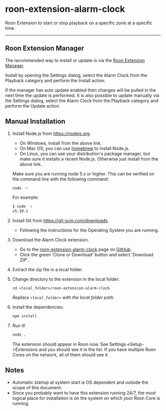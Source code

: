# roon-extension-alarm-clock

Roon Extension to start or stop playback on a specific zone at a specific time.

------------
## Roon Extension Manager
The recommended way to install or update is via the [Roon Extension Manager](https://github.com/TheAppgineer/roon-extension-manager/wiki/Installation).

Install by opening the Settings dialog, select the Alarm Clock from the Playback category and perform the Install action.

If the manager has auto update enabled then changes will be pulled in the next time the update is performed. It is also possible to update manually via the Settings dialog, select the Alarm Clock from the Playback category and perform the Update action.

## Manual Installation

1. Install Node.js from https://nodejs.org.

   * On Windows, install from the above link.
   * On Mac OS, you can use [homebrew](http://brew.sh) to install Node.js.
   * On Linux, you can use your distribution's package manager, but make sure it installs a recent Node.js. Otherwise just install from the above link.

   Make sure you are running node 5.x or higher. This can be verified on the command line with the following command:

   ```sh
   node -v
   ```

   For example:

   ```sh
   $ node -v
   v5.10.1
   ```

1. Install Git from https://git-scm.com/downloads.
   * Following the instructions for the Operating System you are running.

1. Download the Alarm Clock extension.

   * Go to the [roon-extension-alarm-clock](https://github.com/TheAppgineer/roon-extension-alarm-clock) page on [GitHub](https://github.com).
   * Click the green 'Clone or Download' button and select 'Download ZIP'.

1. Extract the zip file in a local folder.

1. Change directory to the extension in the local folder:
    ```
    cd <local_folder>/roon-extension-alarm-clock
    ```
    *Replace `<local_folder>` with the local folder path.*

1. Install the dependencies:
    ```bash
    npm install
    ```

1. Run it!
    ```bash
    node .
    ```

    The extension should appear in Roon now. See Settings->Setup->Extensions and you should see it in the list. If you have multiple Roon Cores on the network, all of them should see it.

## Notes
* Automatic startup at system start is OS dependent and outside the scope of this document.
* Since you probably want to have this extension running 24/7, the most logical place for installation is on the system on which your Roon Core is running.
